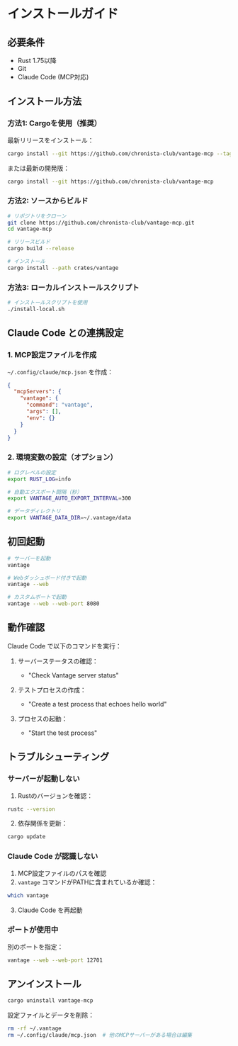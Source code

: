 # インストールガイド

## 必要条件

- Rust 1.75以降
- Git
- Claude Code (MCP対応)

## インストール方法

### 方法1: Cargoを使用（推奨）

最新リリースをインストール：
```bash
cargo install --git https://github.com/chronista-club/vantage-mcp --tag v0.2.0
```

または最新の開発版：
```bash
cargo install --git https://github.com/chronista-club/vantage-mcp
```

### 方法2: ソースからビルド

```bash
# リポジトリをクローン
git clone https://github.com/chronista-club/vantage-mcp.git
cd vantage-mcp

# リリースビルド
cargo build --release

# インストール
cargo install --path crates/vantage
```

### 方法3: ローカルインストールスクリプト

```bash
# インストールスクリプトを使用
./install-local.sh
```

## Claude Code との連携設定

### 1. MCP設定ファイルを作成

`~/.config/claude/mcp.json` を作成：

```json
{
  "mcpServers": {
    "vantage": {
      "command": "vantage",
      "args": [],
      "env": {}
    }
  }
}
```

### 2. 環境変数の設定（オプション）

```bash
# ログレベルの設定
export RUST_LOG=info

# 自動エクスポート間隔（秒）
export VANTAGE_AUTO_EXPORT_INTERVAL=300

# データディレクトリ
export VANTAGE_DATA_DIR=~/.vantage/data
```

## 初回起動

```bash
# サーバーを起動
vantage

# Webダッシュボード付きで起動
vantage --web

# カスタムポートで起動
vantage --web --web-port 8080
```

## 動作確認

Claude Code で以下のコマンドを実行：

1. サーバーステータスの確認：
   - "Check Vantage server status"

2. テストプロセスの作成：
   - "Create a test process that echoes hello world"

3. プロセスの起動：
   - "Start the test process"

## トラブルシューティング

### サーバーが起動しない

1. Rustのバージョンを確認：
```bash
rustc --version
```

2. 依存関係を更新：
```bash
cargo update
```

### Claude Code が認識しない

1. MCP設定ファイルのパスを確認
2. `vantage` コマンドがPATHに含まれているか確認：
```bash
which vantage
```

3. Claude Code を再起動

### ポートが使用中

別のポートを指定：
```bash
vantage --web --web-port 12701
```

## アンインストール

```bash
cargo uninstall vantage-mcp
```

設定ファイルとデータを削除：
```bash
rm -rf ~/.vantage
rm ~/.config/claude/mcp.json  # 他のMCPサーバーがある場合は編集
```
